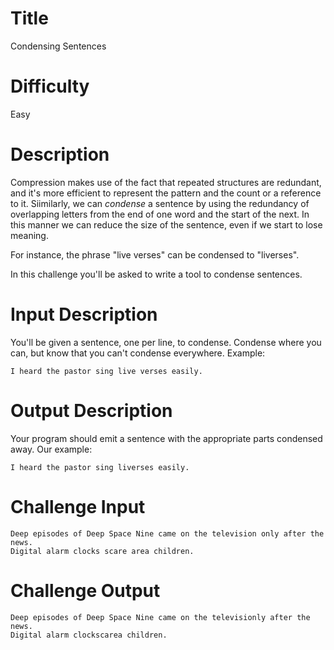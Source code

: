 # Title

Condensing Sentences

# Difficulty

Easy

# Description

Compression makes use of the fact that repeated structures are redundant, and it's more efficient to represent the pattern and the count or a reference to it. Siimilarly, we can *condense* a sentence by using the redundancy of overlapping letters from the end of one word and the start of the next. In this manner we can reduce the size of the sentence, even if we start to lose meaning. 

For instance, the phrase "live verses" can be condensed to "liverses". 

In this challenge you'll be asked to write a tool to condense sentences.

# Input Description

You'll be given a sentence, one per line, to condense. Condense where you can, but know that you can't condense everywhere. Example:

    I heard the pastor sing live verses easily.

# Output Description

Your program should emit a sentence with the appropriate parts condensed away. Our example:

    I heard the pastor sing liverses easily. 

# Challenge Input

    Deep episodes of Deep Space Nine came on the television only after the news.
    Digital alarm clocks scare area children.

# Challenge Output

    Deep episodes of Deep Space Nine came on the televisionly after the news.
    Digital alarm clockscarea children.